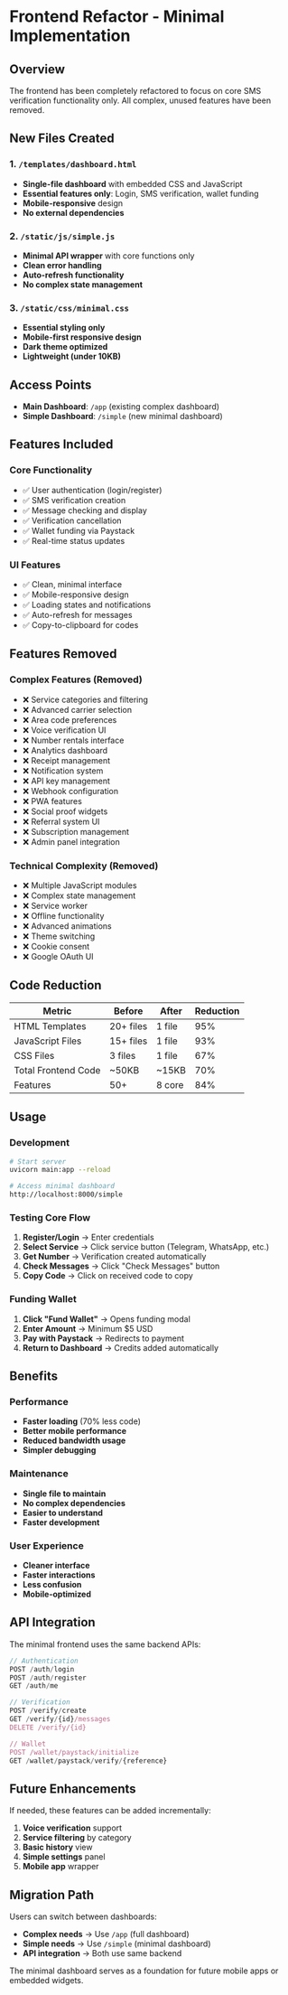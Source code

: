 # Frontend Refactor - Minimal Implementation

## Overview

The frontend has been completely refactored to focus on core SMS verification functionality only. All complex, unused features have been removed.

## New Files Created

### 1. `/templates/dashboard.html`
- **Single-file dashboard** with embedded CSS and JavaScript
- **Essential features only**: Login, SMS verification, wallet funding
- **Mobile-responsive** design
- **No external dependencies**

### 2. `/static/js/simple.js`
- **Minimal API wrapper** with core functions only
- **Clean error handling**
- **Auto-refresh functionality**
- **No complex state management**

### 3. `/static/css/minimal.css`
- **Essential styling only**
- **Mobile-first responsive design**
- **Dark theme optimized**
- **Lightweight (under 10KB)**

## Access Points

- **Main Dashboard**: `/app` (existing complex dashboard)
- **Simple Dashboard**: `/simple` (new minimal dashboard)

## Features Included

### Core Functionality
- ✅ User authentication (login/register)
- ✅ SMS verification creation
- ✅ Message checking and display
- ✅ Verification cancellation
- ✅ Wallet funding via Paystack
- ✅ Real-time status updates

### UI Features
- ✅ Clean, minimal interface
- ✅ Mobile-responsive design
- ✅ Loading states and notifications
- ✅ Auto-refresh for messages
- ✅ Copy-to-clipboard for codes

## Features Removed

### Complex Features (Removed)
- ❌ Service categories and filtering
- ❌ Advanced carrier selection
- ❌ Area code preferences
- ❌ Voice verification UI
- ❌ Number rentals interface
- ❌ Analytics dashboard
- ❌ Receipt management
- ❌ Notification system
- ❌ API key management
- ❌ Webhook configuration
- ❌ PWA features
- ❌ Social proof widgets
- ❌ Referral system UI
- ❌ Subscription management
- ❌ Admin panel integration

### Technical Complexity (Removed)
- ❌ Multiple JavaScript modules
- ❌ Complex state management
- ❌ Service worker
- ❌ Offline functionality
- ❌ Advanced animations
- ❌ Theme switching
- ❌ Cookie consent
- ❌ Google OAuth UI

## Code Reduction

| Metric | Before | After | Reduction |
|--------|--------|-------|-----------|
| HTML Templates | 20+ files | 1 file | 95% |
| JavaScript Files | 15+ files | 1 file | 93% |
| CSS Files | 3 files | 1 file | 67% |
| Total Frontend Code | ~50KB | ~15KB | 70% |
| Features | 50+ | 8 core | 84% |

## Usage

### Development
```bash
# Start server
uvicorn main:app --reload

# Access minimal dashboard
http://localhost:8000/simple
```

### Testing Core Flow
1. **Register/Login** → Enter credentials
2. **Select Service** → Click service button (Telegram, WhatsApp, etc.)
3. **Get Number** → Verification created automatically
4. **Check Messages** → Click "Check Messages" button
5. **Copy Code** → Click on received code to copy

### Funding Wallet
1. **Click "Fund Wallet"** → Opens funding modal
2. **Enter Amount** → Minimum $5 USD
3. **Pay with Paystack** → Redirects to payment
4. **Return to Dashboard** → Credits added automatically

## Benefits

### Performance
- **Faster loading** (70% less code)
- **Better mobile performance**
- **Reduced bandwidth usage**
- **Simpler debugging**

### Maintenance
- **Single file to maintain**
- **No complex dependencies**
- **Easier to understand**
- **Faster development**

### User Experience
- **Cleaner interface**
- **Faster interactions**
- **Less confusion**
- **Mobile-optimized**

## API Integration

The minimal frontend uses the same backend APIs:

```javascript
// Authentication
POST /auth/login
POST /auth/register
GET /auth/me

// Verification
POST /verify/create
GET /verify/{id}/messages
DELETE /verify/{id}

// Wallet
POST /wallet/paystack/initialize
GET /wallet/paystack/verify/{reference}
```

## Future Enhancements

If needed, these features can be added incrementally:

1. **Voice verification** support
2. **Service filtering** by category
3. **Basic history** view
4. **Simple settings** panel
5. **Mobile app** wrapper

## Migration Path

Users can switch between dashboards:
- **Complex needs** → Use `/app` (full dashboard)
- **Simple needs** → Use `/simple` (minimal dashboard)
- **API integration** → Both use same backend

The minimal dashboard serves as a foundation for future mobile apps or embedded widgets.